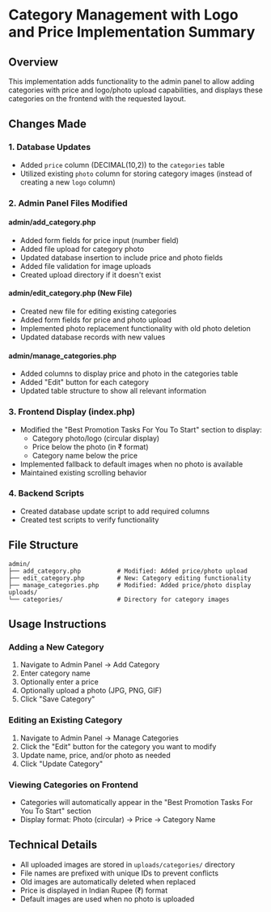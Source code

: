 # Category Management with Logo and Price Implementation Summary

## Overview
This implementation adds functionality to the admin panel to allow adding categories with price and logo/photo upload capabilities, and displays these categories on the frontend with the requested layout.

## Changes Made

### 1. Database Updates
- Added `price` column (DECIMAL(10,2)) to the `categories` table
- Utilized existing `photo` column for storing category images (instead of creating a new `logo` column)

### 2. Admin Panel Files Modified

#### admin/add_category.php
- Added form fields for price input (number field)
- Added file upload for category photo
- Updated database insertion to include price and photo fields
- Added file validation for image uploads
- Created upload directory if it doesn't exist

#### admin/edit_category.php (New File)
- Created new file for editing existing categories
- Added form fields for price and photo upload
- Implemented photo replacement functionality with old photo deletion
- Updated database records with new values

#### admin/manage_categories.php
- Added columns to display price and photo in the categories table
- Added "Edit" button for each category
- Updated table structure to show all relevant information

### 3. Frontend Display (index.php)
- Modified the "Best Promotion Tasks For You To Start" section to display:
  - Category photo/logo (circular display)
  - Price below the photo (in ₹ format)
  - Category name below the price
- Implemented fallback to default images when no photo is available
- Maintained existing scrolling behavior

### 4. Backend Scripts
- Created database update script to add required columns
- Created test scripts to verify functionality

## File Structure
```
admin/
├── add_category.php          # Modified: Added price/photo upload
├── edit_category.php         # New: Category editing functionality
├── manage_categories.php     # Modified: Added price/photo display
uploads/
└── categories/               # Directory for category images
```

## Usage Instructions

### Adding a New Category
1. Navigate to Admin Panel → Add Category
2. Enter category name
3. Optionally enter a price
4. Optionally upload a photo (JPG, PNG, GIF)
5. Click "Save Category"

### Editing an Existing Category
1. Navigate to Admin Panel → Manage Categories
2. Click the "Edit" button for the category you want to modify
3. Update name, price, and/or photo as needed
4. Click "Update Category"

### Viewing Categories on Frontend
- Categories will automatically appear in the "Best Promotion Tasks For You To Start" section
- Display format: Photo (circular) → Price → Category Name

## Technical Details
- All uploaded images are stored in `uploads/categories/` directory
- File names are prefixed with unique IDs to prevent conflicts
- Old images are automatically deleted when replaced
- Price is displayed in Indian Rupee (₹) format
- Default images are used when no photo is uploaded